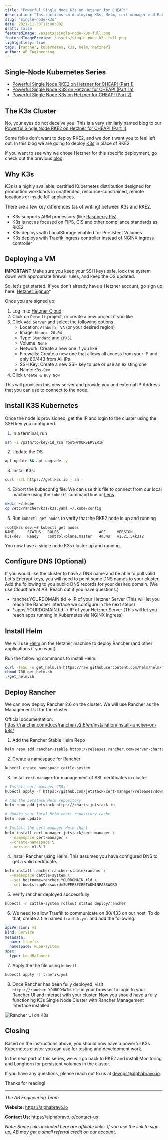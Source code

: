 ```yaml
---
title: "Powerful Single Node K3s on Hetzner for CHEAP!"
description: "Instructions on deploying K3s, Helm, cert-manager and Rancher on a single node Hetzner server."
slug: "single-node-k3s"
date: 2021-11-30T11:00:00Z
draft: false
featuredImage: /assets/single-node-k3s-full.png
featuredImagePreview: /assets/single-node-k3s-full.png
lightgallery: true
tags: [rancher, kubernetes, k3s, helm, hetzner]
author: AB Engineering
---
```

## Single-Node Kubernetes Series

- [Powerful Single Node RKE2 on Hetzner for CHEAP! (Part 1)](https://blog.alphabravo.io/posts/2021/single-node-rke2-pt1/)
- [Powerful Single Node K3S on Hetzner for CHEAP! (Part 1a)](https://blog.alphabravo.io/posts/2021/single-node-k3s/)
- [Powerful Single Node K3s on Hetzner for CHEAP! (Part 2)](https://blog.alphabravo.io/posts/2021/single-node-rke2-pt2/)

## The K3s Cluster

No, your eyes do not deceive you. This is a very similarly named blog to our [Powerful Single Node RKE2 on Hetzner for CHEAP! (Part 1)](https://blog.alphabravo.io/posts/2021/single-node-rke2-pt1/). 

Some folks don't want to deploy RKE2, and we don't want you to feel left out. In this blog we are going to deploy [K3s](https://k3s.io) in place of RKE2.

If you want to see why we chose Hetzner for this specific deployment, go check out the previous [blog](https://blog.alphabravo.io/posts/2021/single-node-rke2-pt1/).

## Why K3s

K3s is a highly available, certified Kubernetes distribution designed for production workloads in unattended, resource-constrained, remote locations or inside IoT appliances.

There are a few key differences (as of writing) between K3s and RKE2.

- K3s supports ARM processors (like [Raspberry Pis](https://www.raspberrypi.com/)).
- K3s is not as focused on FIPS, CIS and other compliance standards as RKE2
- K3s deploys with LocalStorage enabled for Persistent Volumes
- K3s deploys with Traefik ingress controller instead of NGINX ingress controller

## Deploying a VM

**IMPORTANT** Make sure you keep your SSH keys safe, lock the system down with appropriate firewall rules, and keep the OS updated.

So, let's get started. If you don't already have a Hetzner account, go sign up here: [Hetzner Signup](https://hetzner.cloud/?ref=JRGtolHM4Qdb)* 

Once you are signed up:

1. Log in to [Hetzner Cloud](https://accounts.hetzner.com/login)
2. Click on `Default` project, or create a new project if you like
3. Click `Add Server` and select the following options
    - Location: `Ashburn, VA` (or your desired region)
    - Image: `Ubuntu 20.04`
    - Type: `Standard` and `CPX51`
    - Volume: `None`
    - Network: Create a new one if you like
    - Firewalls: Create a new one that allows all access from your IP and only 80/443 from All IPs
    - SSH Key: Create a new SSH key to use or use an existing one
    - Name: `K3s-Dev`
4. Click `Create & Buy Now`

This will provision this new server and provide you and external IP Address that you can use to connect to the node.

## Install K3S Kubernetes

Once the node is provisioned, get the IP and login to the cluster using the SSH key you configured.

1. In a terminal, run 
```bash 
ssh -i /path/to/key/id_rsa root@YOURSERVERIP
```
2. Update the OS 
```bash
apt update && apt upgrade -y
```
3. Install K3s:
```bash
curl -sfL https://get.k3s.io | sh -
```
4. Export the kubeconfig file. We can use this file to connect from our local machine using the `kubectl` command line or [Lens](https://k8slens.dev/)
```bash
mkdir ~/.kube
cp /etc/rancher/k3s/k3s.yaml ~/.kube/config
```
5. Run `kubectl get nodes` to verify that the RKE2 node is up and running
```
root@k3s-dev:~# kubectl get nodes
NAME      STATUS   ROLES                  AGE     VERSION
k3s-dev   Ready    control-plane,master   4m34s   v1.21.5+k3s2
```

You now have a single node K3s cluster up and running.

## Configure DNS (Optional)

If you would like the cluster to have a DNS name and be able to pull valid Let's Encrypt keys, you will need to point some DNS names to your cluster. Add the following to you public DNS records for your desired domain. (We use Cloudflare at AB. Reach out if you have questions.)

- rancher.YOURDOMAIN.tld -> IP of your Hetzner Server (This will let you reach the Rancher interface we configure in the next steps)
- *.apps.YOURDOMAIN.tld -> IP of your Hetzner Server (This will let you reach apps running in Kubernetes via NGINX Ingress)

## Install Helm

We will use [Helm](https://helm.sh/) on the Hetzner machine to deploy Rancher (and other applications if you want). 

Run the following commands to install Helm:
```bash
curl -fsSL -o get_helm.sh https://raw.githubusercontent.com/helm/helm/main/scripts/get-helm-3
chmod 700 get_helm.sh
./get_helm.sh
```

## Deploy Rancher

We can now deploy Rancher 2.6 on the cluster. We will use Rancher as the Management UI for the cluster.

Official documentation: https://rancher.com/docs/rancher/v2.6/en/installation/install-rancher-on-k8s/

1. Add the Rancher Stable Helm Repo
```bash
helm repo add rancher-stable https://releases.rancher.com/server-charts/stable
```

2. Create a namespace for Rancher
```bash
kubectl create namespace cattle-system
```

3. Install `cert-manager` for management of SSL certificates in cluster
```bash
# Install cert-manager CRDs
kubectl apply -f https://github.com/jetstack/cert-manager/releases/download/v1.5.1/cert-manager.crds.yaml

# Add the Jetstack Helm repository
helm repo add jetstack https://charts.jetstack.io

# Update your local Helm chart repository cache
helm repo update

# Install the cert-manager Helm chart
helm install cert-manager jetstack/cert-manager \
  --namespace cert-manager \
  --create-namespace \
  --version v1.5.1
```

4. Install Rancher using Helm. This assumes you have configured DNS to get a valid certificate.
```bash
helm install rancher rancher-stable/rancher \
  --namespace cattle-system \
  --set hostname=rancher.YOURDOMAIN.tld \
  --set bootstrapPassword=SUPERSECRETADMINPASSWORD
```

5. Verify rancher deployed successfully
```bash
kubectl -n cattle-system rollout status deploy/rancher
```

6. We need to allow Traefik to communicate on 80/433 on our host. To do that, create a file named `traefik.yml` and add the following.
```yaml
apiVersion: v1
kind: Service
metadata:
  name: traefik
  namespace: kube-system
spec:
  type: LoadBalancer
```

7. Apply the the file using `kubectl`
```bash
kubectl apply -f traefik.yml
```

8. Once Rancher has been fully deployed, visit `https://rancher.YOURDOMAIN.tld` in your browser to login to your Rancher UI and interact with your cluster. Now you should have a fully functioning K3s Single Node Cluster with Rancher Management Interface installed.

![](/assets/11-30-k3s-rancher-ui.png "Rancher UI on K3s")

## Closing

Based on the instructions above, you should now have a powerful K3s Kubernetes cluster you can use for testing and development work. 

In the next part of this series, we will go back to RKE2 and install Monitoring and Longhorn for persistent volumes in the cluster.

If you have any questions, please reach out to us at devops@alphabravo.io.

Thanks for reading!

---

*The AB Engineering Team*

**Website:** https://alphabravo.io

**Contact Us:** https://alphabravo.io/contact-us

*Note: Some links included here are affiliate links. If you use the link to sign up, AB may get a small referral credit on our account.*